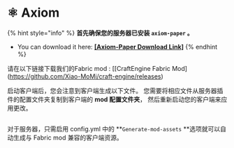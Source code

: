 # ⚛️ Axiom

{% hint style="info" %}
**首先确保您的服务器已安装 `axiom-paper` 。**

- You can download it here: [**\[Axiom-Paper Download Link\]**](https://modrinth.com/plugin/axiom-paper-plugin)
  {% endhint %}

请在以下链接下载我们的Fabric mod : [\[CraftEngine Fabric Mod\](https://github.com/Xiao-MoMi/craft-engine/releases)

启动客户端后，您会注意到客户端生成以下文件。 您需要将相应文件从服务器插件的配置文件夹复制到客户端的 **mod 配置文件夹**， 然后重新启动您的客户端来应用更改。

<figure><img src="https://1836335287-files.gitbook.io/~/files/v0/b/gitbook-x-prod.appspot.com/o/spaces%2FOgvQ1fEJPROp7131PPlK%2Fuploads%2Fk3g3YIkoqiEkaBJi7HWV%2Fimage.png?alt=media&#x26;token=6f45b153-4685-4abe-a3b1-432fff72b0c2" alt=""><figcaption></figcaption></figure>

对于服务器，只需启用 config.yml 中的 \*\*`Generate-mod-assets` \*\*选项就可以自动生成与 Fabric mod 兼容的客户端资源。

<figure><img src="https://1836335287-files.gitbook.io/~/files/v0/b/gitbook-x-prod.appspot.com/o/spaces%2FOgvQ1fEJPROp7131PPlK%2Fuploads%2FnTvFcpyUSgMiKIxaoz2Y%2Faxiom.png?alt=media&#x26;token=90406779-0044-46a0-8abb-b7df71a61b06" alt=""><figcaption></figcaption></figure>
